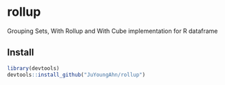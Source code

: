 

# rollup

Grouping Sets, With Rollup and With Cube implementation for R dataframe

## Install


```r
library(devtools)
devtools::install_github("JuYoungAhn/rollup")
```